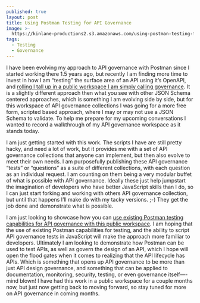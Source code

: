 ```yaml
---
published: true
layout: post
title: Using Postman Testing for API Governance
image: >-
  https://kinlane-productions2.s3.amazonaws.com/using-postman-testing-for-api-governance.png
tags:
  - Testing
  - Governance
---
```

I have been evolving my approach to API governance with Postman since I started working there 1.5 years ago, but recently I am finding more time to invest in how I am “testing” the surface area of an API using it’s OpenAPI, and [rolling I tall up in a public workspace I am simply calling governance](https://www.postman.com/api-evangelist/workspace/governance/overview). It is a slightly different approach then what you see with other JSON Schema centered approaches, which is something I am evolving side by side, but for this workspace of API governance collections I was going for a more free form, scripted based approach, where I may or may not use a JSON Schema to validate. To help me prepare for my upcoming conversations I wanted to record a walkthrough of my API governance workspace as it stands today.

I am just getting started with this work. The scripts I have are still pretty hacky, and need a lot of work, but it provides me with a set of API governance collections that anyone can implement, but then also evolve to meet their own needs. I am purposefully publishing these API governance “tests” or “questions” as a suite of different collections, with each question as an individual request. I am counting on them being a very modular buffet of what is possible with API governance. Ideally these just help jumpstart the imagination of developers who have better JavaScript skills than I do, so I can just start forking and working with others API governance collection, but until that happens I’ll make do with my tacky versions. ;-) They get the job done and demonstrate what is possible.

I am just looking to showcase how you can [use existing Postman testing capabilities for API governance with this public workspace](https://www.postman.com/api-evangelist/workspace/governance/overview). I am hoping that the use of existing Postman capabilities for testing, and the ability to script API governance tests in JavaScript will make the approach more familiar to developers. Ultimately I am looking to demonstrate how Postman can be used to test APIs, as well as govern the design of an API, which I hope will open the flood gates when it comes to realizing that the API lifecycle has APIs. Which is something that opens up API governance to be more than just API design governance, and something that can be applied to documentation, monitoring, security, testing, or even governance itself—-mind blown! I have had this work in a public workspace for a couple months now, but just now getting back to moving forward, so stay tuned for more on API governance in coming months.